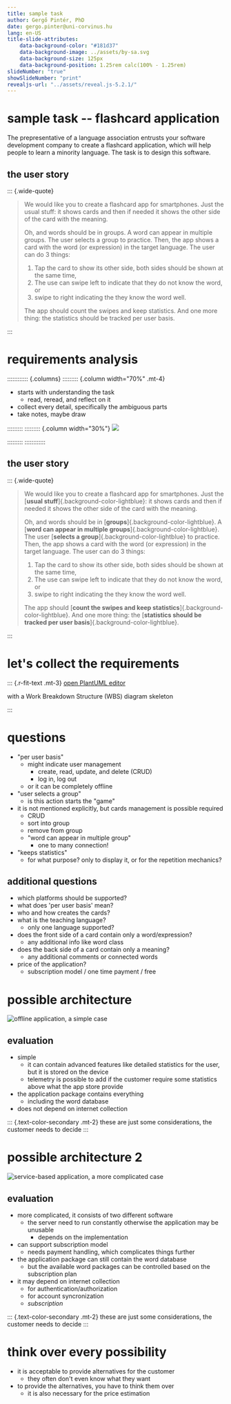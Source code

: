 ```yaml
---
title: sample task
author: Gergő Pintér, PhD
date: gergo.pinter@uni-corvinus.hu
lang: en-US
title-slide-attributes:
    data-background-color: "#181d37"
    data-background-image: ../assets/by-sa.svg
    data-background-size: 125px
    data-background-position: 1.25rem calc(100% - 1.25rem)
slideNumber: "true"
showSlideNumber: "print"
revealjs-url: "../assets/reveal.js-5.2.1/"
---
```


# sample task -- flashcard application

The prepresentative of a language association entrusts your software development company to create a flashcard application, which will help people to learn a minority language.
The task is to design this software.

## the user story

::: {.wide-quote}
> We would like you to create a flashcard app for smartphones.
> Just the usual stuff: it shows cards and then if needed it shows the other side of the card with the meaning.
>
> Oh, and words should be in groups. A word can appear in multiple groups.
> The user selects a group to practice. Then, the app shows a card with the word (or expression) in the target language.
> The user can do 3 things:
>
> 1. Tap the card to show its other side, both sides should be shown at the same time,
> 2. The use can swipe left to indicate that they do not know the word, or
> 3. swipe to right indicating the they know the word well.
>
> The app should count the swipes and keep statistics.
> And one more thing: the statistics should be tracked per user basis.

:::
<!-- A word with more left swipes should appear more often. -->

# requirements analysis

:::::::::::: {.columns}
::::::::: {.column width="70%" .mt-4}
- starts with understanding the task
    - read, reread, and reflect on it
- collect every detail, specifically the ambiguous parts
- take notes, maybe draw

:::::::::
::::::::: {.column width="30%"}
![](../lectures/figures/mental_map.drawio.svg)

:::::::::
::::::::::::

## the user story

::: {.wide-quote}
> We would like you to create a flashcard app for smartphones.
> Just the [**usual stuff**]{.background-color-lightblue}: it shows cards and then if needed it shows the other side of the card with the meaning.
>
> Oh, and words should be in [**groups**]{.background-color-lightblue}. A [**word can appear in multiple groups**]{.background-color-lightblue}.
> The user [**selects a group**]{.background-color-lightblue} to practice. Then, the app shows a card with the word (or expression) in the target language.
> The user can do 3 things:
>
> 1. Tap the card to show its other side, both sides should be shown at the same time,
> 2. The use can swipe left to indicate that they do not know the word, or
> 3. swipe to right indicating the they know the word well.
>
> The app should [**count the swipes and keep statistics**]{.background-color-lightblue}.
> And one more thing: the [**statistics should be tracked per user basis**]{.background-color-lightblue}.

:::
<!-- > A [**word with more left swipes should appear more often**]{.background-color-lightblue}. -->

# let's collect the requirements

::: {.r-fit-text .mt-3}
[open PlantUML editor](https://editor.plantuml.com/uml/SoWkIImgAKygvYfEJin9LJ3YAixEp5CeoYzEvUBILaZBIIpEI4uiIb58B2ZWud98pKi1gGK0)

with a Work Breakdown Structure (WBS) diagram skeleton

:::

# questions

- "per user basis"
    - might indicate user management
        - create, read, update, and delete (CRUD)
        - log in, log out
    - or it can be completely offline
- "user selects a group"
    - is this action starts the "game"
- it is not mentioned explicitly, but cards management is possible required
    - CRUD
    - sort into group
    - remove from group
    - "word can appear in multiple group"
        - one to many connection!
- "keeps statistics"
    - for what purpose? only to display it, or for the repetition mechanics?
        
## additional questions

- which platforms should be supported?
- what does 'per user basis' mean?
- who and how creates the cards?
- what is the teaching language?
    - only one language supported?
- does the front side of a card contain only a word/expression?
    - any additional info like word class
- does the back side of a card contain only a meaning?
    - any additional comments or connected words
- price of the application?
    - subscription model / one time payment / free

# possible architecture

![offline application, a simple case](../lectures/figures/simple_case.drawio.svg)

## evaluation

- simple
    - it can contain advanced features like detailed statistics for the user, but it is stored on the device
    - telemetry is possible to add if the customer require some statistics above what the app store provide
- the application package contains everything
    - including the word database
- does not depend on internet collection

::: {.text-color-secondary .mt-2}
these are just some considerations, the customer needs to decide
:::

# possible architecture 2

![service-based application, a more complicated case](../lectures/figures/complicated_case.drawio.svg)

## evaluation

- more complicated, it consists of two different software
    - the server need to run constantly otherwise the application may be unusable
        - depends on the implementation
- can support subscription model
    - needs payment handling, which complicates things further
- the application package can still contain the word database
    - but the available word packages can be controlled based on the subscription plan
- it may depend on internet collection
    - for authentication/authorization
    - for account syncronization
    - *subscription* 

::: {.text-color-secondary .mt-2}
these are just some considerations, the customer needs to decide
:::

# think over every possibility

- it is acceptable to provide alternatives for the customer
    - they often don't even know what they want
- to provide the alternatives, you have to think them over
    - it is also necessary for the price estimation
